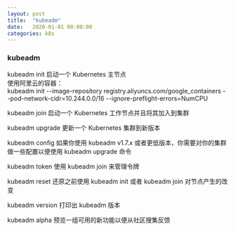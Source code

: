 ```yaml
---
layout: post
title:  "kubeadm"
date:   2020-01-01 00:00:00
categories: k8s
---
```


<!--more-->

### kubeadm

kubeadm init 启动一个 Kubernetes 主节点  
使用阿里云的容器：  
kubeadm init --image-repository  registry.aliyuncs.com/google_containers --pod-network-cidr=10.244.0.0/16 --ignore-preflight-errors=NumCPU

kubeadm join 启动一个 Kubernetes 工作节点并且将其加入到集群

kubeadm upgrade 更新一个 Kubernetes 集群到新版本

kubeadm config 如果你使用 kubeadm v1.7.x 或者更低版本，你需要对你的集群做一些配置以便使用 kubeadm upgrade 命令

kubeadm token 使用 kubeadm join 来管理令牌

kubeadm reset 还原之前使用 kubeadm init 或者 kubeadm join 对节点产生的改变

kubeadm version 打印出 kubeadm 版本

kubeadm alpha 预览一组可用的新功能以便从社区搜集反馈